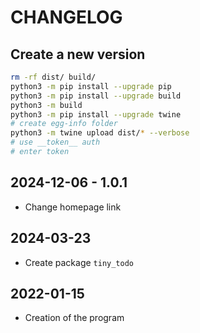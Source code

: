 # CHANGELOG

## Create a new version

```sh
rm -rf dist/ build/
python3 -m pip install --upgrade pip
python3 -m pip install --upgrade build
python3 -m build
python3 -m pip install --upgrade twine
# create egg-info folder
python3 -m twine upload dist/* --verbose
# use __token__ auth
# enter token
```

## 2024-12-06 - 1.0.1

- Change homepage link

## 2024-03-23

- Create package `tiny_todo`

## 2022-01-15

- Creation of the program
